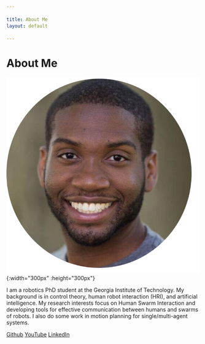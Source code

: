 ```yaml
---

title: About Me
layout: default

---
```

# About Me

![Me](/assets/images/Christopher_Banks_circle.png){:width="300px" :height="300px"}



I am a robotics PhD student at the Georgia Institute of Technology. My background is in control theory, human robot interaction (HRI), and artificial intelligence. My research interests focus on Human Swarm Interaction and developing tools for effective communication between humans and swarms of robots. I also do some work in motion planning for single/multi-agent systems.




[Github](https://github.com/cjbanks)  [YouTube](https://www.youtube.com/channel/UCYPUNfP7jKi1WnP9-VHSDsQ/featured)   [LinkedIn](https://www.linkedin.com/in/cbanks101/)
